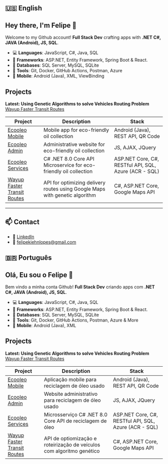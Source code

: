 ## 🇺🇸 English
## Hey there, I'm Felipe 👋

Welcome to my Github account!
**Full Stack Dev** crafting apps with **.NET C#, JAVA (Android), JS, SQL**.

- 💻 **Languages**: JavaScript, C#, Java, SQL
- 🔧 **Frameworks**: ASP.NET, Entity Framework, Spring Boot & React.
- 🧩 **Databases**: SQL Server, MySQL, SQLite
- 🧪 **Tools**: Git, Docker, GitHub Actions, Postman, Azure 
- 📱 **Mobile**: Android (Java), XML, ViewBinding

## Projects
**Latest: Using Genetic Algorithms to solve Vehicles Routing Problem**
[Wayup Faster Transit Routes](https://github.com/FeKiehn/Wayup-Routerizer)

| Project | Description | Stack |
|--------|-------------|-------|
| [Ecooleo Mobile](https://github.com/FeKiehn/Ecooleo-FrontApp) | Mobile app for eco-friendly oil collection | Android (Java), REST API, QR Code |
| [Ecooleo Admin](https://github.com/FeKiehn/Ecooleo-FrontAdmin) | Administrative website for eco-friendly oil collection | JS, AJAX, JQuery |
| [Ecooleo Services](https://github.com/FeKiehn/ecooleo) | C# .NET 8.0 Core API Microservice for eco-friendly oil collection | ASP.NET Core, C#, RESTful API, SQL, Azure (ACR - SQL) |
| [Wayup Faster Transit Routes](https://github.com/FeKiehn/Wayup-Routerizer) | API for optimizing delivery routes using Google Maps with genetic algorithm | C#, ASP.NET Core, Google Maps API |

---

## 📫 Contact

- 💼 [LinkedIn](https://www.linkedin.com/in/feklopes/)
- 📧 felipekiehnlopes@gmail.com

## 🇧🇷 Português
## Olá, Eu sou o Felipe 👋

Bem vindo a minha conta Github!
**Full Stack Dev** criando apps com **.NET C#, JAVA (Android), JS, SQL**.

- 💻 **Languages**: JavaScript, C#, Java, SQL
- 🔧 **Frameworks**: ASP.NET, Entity Framework, Spring Boot & React.
- 🧩 **Databases**: SQL Server, MySQL, SQLite
- 🧪 **Tools**: Git, Docker, GitHub Actions, Postman, Azure & More
- 📱 **Mobile**: Android (Java), XML

## Projects
**Latest: Using Genetic Algorithms to solve Vehicles Routing Problem**
[Wayup Faster Transit Routes](https://github.com/FeKiehn/Wayup-Routerizer)

| Project | Description | Stack |
|--------|-------------|-------|
| [Ecooleo Mobile](https://github.com/FeKiehn/Ecooleo-FrontApp) | Aplicação mobile para reciclagem de óleo usado | Android (Java), REST API, QR Code |
| [Ecooleo Admin](https://github.com/FeKiehn/Ecooleo-FrontAdmin) | Website administrativo para reciclagem de óleo usado | JS, AJAX, JQuery |
| [Ecooleo Services](https://github.com/FeKiehn/ecooleo) | Microsserviço C# .NET 8.0 Core API de reciclagem de óleo | ASP.NET Core, C#, RESTful API, SQL, Azure (ACR - SQL) |
| [Wayup Faster Transit Routes](https://github.com/FeKiehn/Wayup-Routerizer) | API de optiomização e roteirização de veículos com algoritmo genético | C#, ASP.NET Core, Google Maps API |


